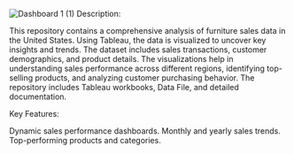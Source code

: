 ![Dashboard 1 (1)](https://github.com/user-attachments/assets/b3c07036-8131-477d-a5e1-cb602b8731ed)
Description:

This repository contains a comprehensive analysis of furniture sales data in the United States. Using Tableau, the data is visualized to uncover key insights and trends. The dataset includes sales transactions, customer demographics, and product details. The visualizations help in understanding sales performance across different regions, identifying top-selling products, and analyzing customer purchasing behavior. The repository includes Tableau workbooks, Data File, and detailed documentation.

Key Features:

Dynamic sales performance dashboards.
Monthly and yearly sales trends.
Top-performing products and categories.
